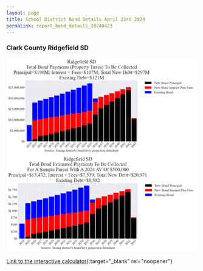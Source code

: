 ```yaml
---
layout: page
title: School District Bond Details April 23rd 2024
permalink: report_bond_details_20240423
---
```



### Clark County Ridgefield SD

![Ridgefield SD bond totals chart](pagesManual/LeviesReport/20240423/Ridgefield.png "Ridgefield SD bond totals chart")
![Ridgefield SD bond example parcel chart](pagesManual/LeviesReport/20240423/RidgefieldParcel.png "Ridgefield SD bond example parcel chart")

[Link to the interactive calculator](calculator_ridgefield_20240423_enhanced){:target="_blank" rel="noopener"}